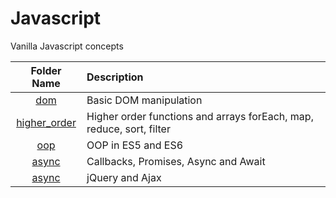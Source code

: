 # Javascript
Vanilla Javascript concepts

| Folder Name                     | Description                    |
| :-----------------------------:  | :--------------------------------    |
|[dom](dom/)|Basic DOM manipulation|
|[higher_order](higher_order/)|Higher order functions and arrays forEach, map, reduce, sort, filter|
|[oop](oop/)|OOP in ES5 and ES6|
|[async](async/)|Callbacks, Promises, Async and Await|
|[async](jquery/)|jQuery and Ajax|